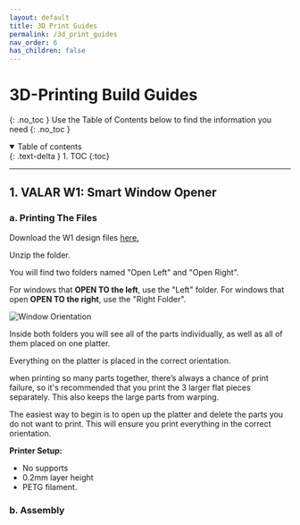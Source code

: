 ```yaml
---
layout: default
title: 3D Print Guides
permalink: /3d_print_guides
nav_order: 6
has_children: false
---
```


# 3D-Printing Build Guides
{: .no_toc }
Use the Table of Contents below to find the information you need
{: .no_toc }

<details open markdown="block">
  <summary>
    Table of contents
  </summary>
  {: .text-delta }
1. TOC
{:toc}
</details>

---

## 1. VALAR W1: Smart Window Opener

### a. Printing The Files

Download the W1 design files [here.](https://cdn.shopify.com/s/files/1/0048/6244/3590/files/Model_W.rar?v=1611863817)

Unzip the folder.

You will find two folders named "Open Left" and "Open Right". 

For windows that **OPEN TO the left**, use the "Left" folder. For windows that open **OPEN TO the right**, use the "Right Folder".

![Window Orientation](https://cdn.shopify.com/s/files/1/0048/6244/3590/files/Window_Move_Direction.jpg?v=1610585569)


Inside both folders you will see all of the parts individually, as well as all of them placed on one platter. 

Everything on the platter is placed in the correct orientation.

when printing so many parts together, there’s always a chance of print failure, so it's recommended that you print the 3 larger flat pieces separately. This also keeps the large parts from warping.

The easiest way to begin is to open up the platter and delete the parts you do not want to print. This will ensure you print everything in the correct orientation.

**Printer Setup:**

- No supports
- 0.2mm layer height
- PETG filament. 

### b. Assembly


